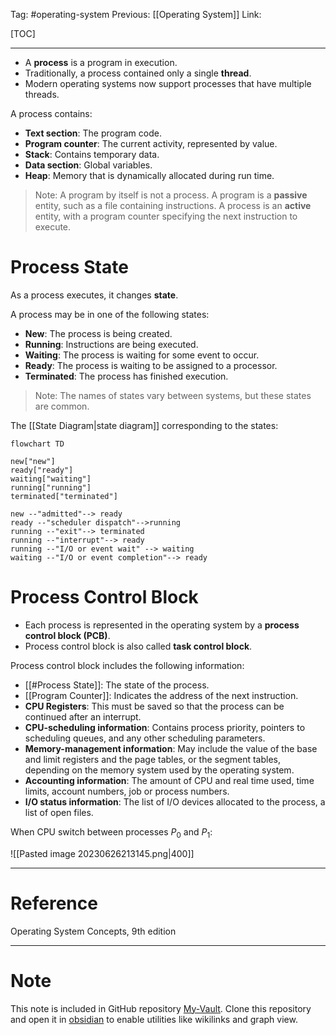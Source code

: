 Tag: #operating-system 
Previous: [[Operating System]]
Link: 

[TOC]

---

- A **process** is a program in execution.
- Traditionally, a process contained only a single **thread**.
- Modern operating systems now support processes that have multiple threads.

A process contains:

- **Text section**: The program code.
- **Program counter**: The current activity, represented by value.
- **Stack**: Contains temporary data.
- **Data section**: Global variables.
- **Heap**: Memory that is dynamically allocated during run time.

> Note: A program by itself is not a process.
> A program is a **passive** entity, such as a file containing instructions.
> A process is an **active** entity, with a program counter specifying the next instruction to execute.

# Process State

As a process executes, it changes **state**.

A process may be in one of the following states:

- **New**: The process is being created.
- **Running**: Instructions are being executed.
- **Waiting**: The process is waiting for some event to occur.
- **Ready**: The process is waiting to be assigned to a processor.
- **Terminated**: The process has finished execution.

> Note: The names of states vary between systems, but these states are common.

The [[State Diagram|state diagram]] corresponding to the states:

```mermaid
flowchart TD

new["new"]
ready["ready"]
waiting["waiting"]
running["running"]
terminated["terminated"]

new --"admitted"--> ready
ready --"scheduler dispatch"-->running
running --"exit"--> terminated
running --"interrupt"--> ready
running --"I/O or event wait" --> waiting
waiting --"I/O or event completion"--> ready
```

# Process Control Block

- Each process is represented in the operating system by a **process control block (PCB)**.
- Process control block is also called **task control block**.

Process control block includes the following information:

- [[#Process State]]: The state of the process.
- [[Program Counter]]: Indicates the address of the next instruction.
- **CPU Registers**: This must be saved so that the process can be continued after an interrupt.
- **CPU-scheduling information**: Contains process priority, pointers to scheduling queues, and any other scheduling parameters.
- **Memory-management information**: May include the value of the base and limit registers and the page tables, or the segment tables, depending on the memory system used by the operating system.
- **Accounting information**: The amount of CPU and real time used, time limits, account numbers, job or process numbers.
- **I/O status information**: The list of I/O devices allocated to the process, a list of open files.

When CPU switch between processes $P_0$ and $P_1$:

![[Pasted image 20230626213145.png|400]]

---

# Reference

Operating System Concepts, 9th edition

---

# Note

This note is included in GitHub repository [My-Vault](https://github.com/LittleD3092/My-Vault.git). Clone this repository and open it in [obsidian](https://obsidian.md/) to enable utilities like wikilinks and graph view.